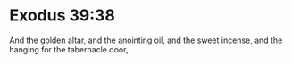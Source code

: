 # Exodus 39:38

And the golden altar, and the anointing oil, and the sweet incense, and the hanging for the tabernacle door,